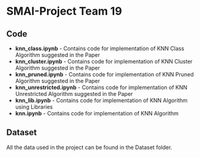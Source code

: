 # SMAI-Project Team 19

## Code

- **knn_class.ipynb** -  Contains code for implementation of KNN Class Algorithm suggested in the Paper
- **knn_cluster.ipynb** -  Contains code for implementation of KNN Cluster Algorithm suggested in the Paper
- **knn_pruned.ipynb** -  Contains code for implementation of KNN Pruned Algorithm suggested in the Paper
- **knn_unrestricted.ipynb** -  Contains code for implementation of KNN Unrestricted Algorithm suggested in the Paper
- **knn_lib.ipynb** -  Contains code for implementation of KNN Algorithm using Libraries
- **knn.ipynb** -  Contains code for implementation of KNN Algorithm



## Dataset

All the data used in the project can be found in the Dataset folder.
